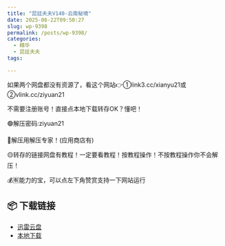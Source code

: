 ```yaml
---
title: "昆廷夫夫V140-云南秘境"
date: 2025-06-22T09:50:27
slug: wp-9398
permalink: /posts/wp-9398/
categories:
  - 精华
  - 昆廷夫夫
tags:

---
```


如果两个网盘都没有资源了，看这个网站👉①link3.cc/xianyu21或②vlink.cc/ziyuan21

不需要注册账号！直接点本地下载转存OK？懂吧！

🟢解压密码:ziyuan21

🔵解压用解压专家！(应用商店有)

🟡转存的链接网盘有教程！一定要看教程！按教程操作！不按教程操作你不会解压！

💰🈶能力的宝，可以点左下角赞赏支持一下网站运行

## 📦 下载链接
- [迅雷云盘](https://blziyuan21.com/pay-download/9398?key=7cca04fb2e&down_id=0)
- [本地下载](https://blziyuan21.com/pay-download/9398?key=7cca04fb2e&down_id=1)

